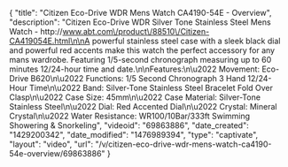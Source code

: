 {
    "title": "Citizen Eco-Drive WDR Mens Watch CA4190-54E - Overview",
    "description": "Citizen Eco-Drive WDR Silver Tone Stainless Steel Mens Watch - http:\/\/www.abt.com\/product\/88510\/Citizen-CA419054E.html\n\nA powerful stainless steel case with a sleek black dial and powerful red accents make this watch the perfect accessory for any mans wardrobe. Featuring 1\/5-second chronograph measuring up to 60 minutes 12\/24-hour time and date.\n\nFeatures:\n\u2022 Movement: Eco-Drive B620\n\u2022 Functions: 1\/5 Second Chronograph 3 Hand 12\/24-Hour Time\n\u2022 Band: Silver-Tone Stainless Steel Bracelet Fold Over Clasp\n\u2022 Case Size: 45mm\n\u2022 Case Material: Silver-Tone Stainless Steel\n\u2022 Dial: Red Accented Dial\n\u2022 Crystal: Mineral Crystal\n\u2022 Water Resistance: WR100\/10Bar\/333ft Swimming Showering & Snorkeling",
    "videoid": "69863886",
    "date_created": "1429200342",
    "date_modified": "1476989394",
    "type": "captivate",
    "layout": "video",
    "url": "\/v\/citizen-eco-drive-wdr-mens-watch-ca4190-54e-overview\/69863886"
}